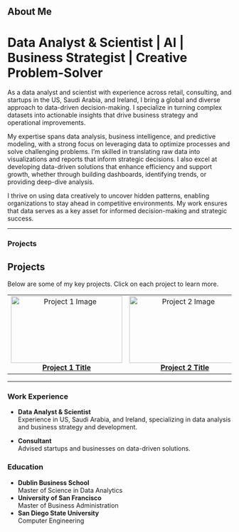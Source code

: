 ## About Me
# Data Analyst & Scientist | AI | Business Strategist | Creative Problem-Solver

As a data analyst and scientist with experience across retail, consulting, and startups in the US, Saudi Arabia, and Ireland, I bring a global and diverse approach to data-driven decision-making. I specialize in turning complex datasets into actionable insights that drive business strategy and operational improvements.

My expertise spans data analysis, business intelligence, and predictive modeling, with a strong focus on leveraging data to optimize processes and solve challenging problems. I’m skilled in translating raw data into visualizations and reports that inform strategic decisions. I also excel at developing data-driven solutions that enhance efficiency and support growth, whether through building dashboards, identifying trends, or providing deep-dive analysis.

I thrive on using data creatively to uncover hidden patterns, enabling organizations to stay ahead in competitive environments. My work ensures that data serves as a key asset for informed decision-making and strategic success.

---

### Projects
## Projects
Below are some of my key projects. Click on each project to learn more.

<table>
  <tr>
    <td align="center">
      <a href="https://github.com/yourusername/project1">
        <img src="asset/dashboard.jpg" width="250" height="150" alt="Project 1 Image"/><br/>
        <b>Project 1 Title</b>
      </a>
    </td>
    <td align="center">
      <a href="https://github.com/yourusername/project2">
        <img src="assets/project2_image.jpg" width="250" height="150" alt="Project 2 Image"/><br/>
        <b>Project 2 Title</b>
      </a>
    </td>
    <td align="center">
      <a href="https://github.com/yourusername/project3">
        <img src="assets/project3_image.jpg" width="250" height="150" alt="Project 3 Image"/><br/>
        <b>Project 3 Title</b>
      </a>
    </td>
  </tr>
</table>


---

### Work Experience
- **Data Analyst & Scientist**  
  Experience in US, Saudi Arabia, and Ireland, specializing in data analysis and business strategy and development.

- **Consultant**  
  Advised startups and businesses on data-driven solutions.

### Education
- **Dublin Business School**  
  Master of Science in Data Analytics
- **University of San Francisco**  
  Master of Business Administration
- **San Diego State University**  
  Computer Engineering
